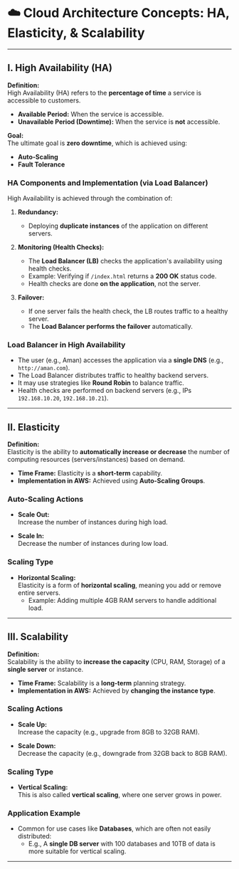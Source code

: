 # ☁️ Cloud Architecture Concepts: HA, Elasticity, & Scalability

---

## I. High Availability (HA)

**Definition:**  
High Availability (HA) refers to the **percentage of time** a service is accessible to customers.

- **Available Period:** When the service is accessible.
- **Unavailable Period (Downtime):** When the service is **not** accessible.

**Goal:**  
The ultimate goal is **zero downtime**, which is achieved using:

- **Auto-Scaling**
- **Fault Tolerance**

### HA Components and Implementation (via Load Balancer)

High Availability is achieved through the combination of:

1. **Redundancy:**  
   - Deploying **duplicate instances** of the application on different servers.

2. **Monitoring (Health Checks):**  
   - The **Load Balancer (LB)** checks the application's availability using health checks.  
   - Example: Verifying if `/index.html` returns a **200 OK** status code.  
   - Health checks are done **on the application**, not the server.

3. **Failover:**  
   - If one server fails the health check, the LB routes traffic to a healthy server.  
   - The **Load Balancer performs the failover** automatically.

### Load Balancer in High Availability

- The user (e.g., Aman) accesses the application via a **single DNS** (e.g., `http://aman.com`).
- The Load Balancer distributes traffic to healthy backend servers.
- It may use strategies like **Round Robin** to balance traffic.
- Health checks are performed on backend servers (e.g., IPs `192.168.10.20`, `192.168.10.21`).

---

## II. Elasticity

**Definition:**  
Elasticity is the ability to **automatically increase or decrease** the number of computing resources (servers/instances) based on demand.

- **Time Frame:** Elasticity is a **short-term** capability.
- **Implementation in AWS:** Achieved using **Auto-Scaling Groups**.

### Auto-Scaling Actions

- **Scale Out:**  
  Increase the number of instances during high load.

- **Scale In:**  
  Decrease the number of instances during low load.

### Scaling Type

- **Horizontal Scaling:**  
  Elasticity is a form of **horizontal scaling**, meaning you add or remove entire servers.
  - Example: Adding multiple 4GB RAM servers to handle additional load.

---

## III. Scalability

**Definition:**  
Scalability is the ability to **increase the capacity** (CPU, RAM, Storage) of a **single server** or instance.

- **Time Frame:** Scalability is a **long-term** planning strategy.
- **Implementation in AWS:** Achieved by **changing the instance type**.

### Scaling Actions

- **Scale Up:**  
  Increase the capacity (e.g., upgrade from 8GB to 32GB RAM).

- **Scale Down:**  
  Decrease the capacity (e.g., downgrade from 32GB back to 8GB RAM).

### Scaling Type

- **Vertical Scaling:**  
  This is also called **vertical scaling**, where one server grows in power.

### Application Example

- Common for use cases like **Databases**, which are often not easily distributed:
  - E.g., A **single DB server** with 100 databases and 10TB of data is more suitable for vertical scaling.

---
